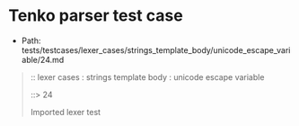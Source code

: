# Tenko parser test case

- Path: tests/testcases/lexer_cases/strings_template_body/unicode_escape_variable/24.md

> :: lexer cases : strings template body : unicode escape variable
>
> ::> 24
>
> Imported lexer test
>
> <template body> incomplete long unicode escapes in unclosed string

## FAIL

## Input

`````js
`${"-->"}\u{103456
`````

## Output

_Note: the whole output block is auto-generated. Manual changes will be overwritten!_

Below follow outputs in four parsing modes: sloppy mode, strict mode script goal, module goal, web compat mode (always sloppy).

Note that the output parts are auto-generated by the test runner to reflect actual result.

### Sloppy mode

Parsed with script goal and as if the code did not start with strict mode header.

`````
throws: Lexer error!
    Unclosed template literal

`${"-->"}\u{103456
        ^^^^^^^^^^------- error
`````

### Strict mode

Parsed with script goal but as if it was starting with `"use strict"` at the top.

_Output same as sloppy mode._

### Module goal

Parsed with the module goal.

_Output same as sloppy mode._

### Web compat mode

Parsed in sloppy script mode but with the web compat flag enabled.

_Output same as sloppy mode._

